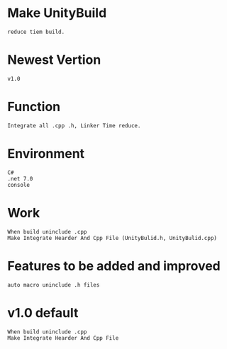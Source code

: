 # Make UnityBuild
    reduce tiem build.

# Newest Vertion
    v1.0
    
# Function
    Integrate all .cpp .h, Linker Time reduce.
    
# Environment
    C#
    .net 7.0
    console
    
# Work
    When build uninclude .cpp
    Make Integrate Hearder And Cpp File (UnityBulid.h, UnityBulid.cpp)
    
# Features to be added and improved
    auto macro uninclude .h files

# v1.0 default
    When build uninclude .cpp
    Make Integrate Hearder And Cpp File
